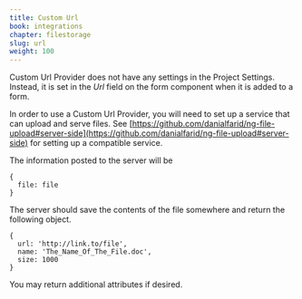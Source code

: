 ```yaml
---
title: Custom Url
book: integrations
chapter: filestorage
slug: url
weight: 100
---
```

Custom Url Provider does not have any settings in the Project Settings. Instead, it is set in the *Url* field on the form component when it is added to a form.

In order to use a Custom Url Provider, you will need to set up a service that can upload and serve files. See [https://github.com/danialfarid/ng-file-upload#server-side](https://github.com/danialfarid/ng-file-upload#server-side) for setting up a compatible service.

The information posted to the server will be 

```
{
  file: file
}
```

The server should save the contents of the file somewhere and return the following object.

```
{
  url: 'http://link.to/file',
  name: 'The_Name_Of_The_File.doc',
  size: 1000
}
```

You may return additional attributes if desired.